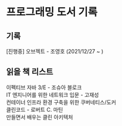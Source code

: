 # 프로그래밍 도서 기록

## 기록
[진행중] 오브젝트 - 조영호 (2021/12/27 ~ )

## 읽을 책 리스트
이펙티브 자바 3/E - 조슈아 블로크 <br>
IT 엔지니어를 위한 네트워크 입문 - 고재성<br> 
컨테이너 인프라 환경 구축을 위한 쿠버네티스/도커 <br>
클린코드 - 로버트 C. 마틴<br>
만들면서 배우는 클린 아키텍처<br>

